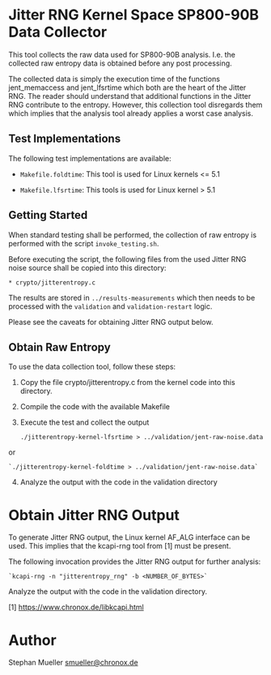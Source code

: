 # Jitter RNG Kernel Space SP800-90B Data Collector

This tool collects the raw data used for SP800-90B analysis. I.e. the collected
raw entropy data is obtained before any post processing.

The collected data is simply the execution time of the functions
jent_memaccess and jent_lfsrtime which both are the heart of the Jitter RNG.
The reader should understand that additional functions in the Jitter RNG
contribute to the entropy. However, this collection tool disregards them
which implies that the analysis tool already applies a worst case analysis.

## Test Implementations

The following test implementations are available:

- `Makefile.foldtime`: This tool is used for Linux kernels <= 5.1

- `Makefile.lfsrtime`: This tools is used for Linux kernel > 5.1

## Getting Started

When standard testing shall be performed, the collection of raw entropy is
performed with the script `invoke_testing.sh`.

Before executing the script, the following files from the used Jitter RNG
noise source shall be copied into this directory:

	* crypto/jitterentropy.c

The results are stored in `../results-measurements` which then needs to be
processed with the `validation` and `validation-restart` logic.

Please see the caveats for obtaining Jitter RNG output below.

## Obtain Raw Entropy

To use the data collection tool, follow these steps:

1. Copy the file crypto/jitterentropy.c from the kernel code into this
   directory.

2. Compile the code with the available Makefile

3. Execute the test and collect the output

	`./jitterentropy-kernel-lfsrtime > ../validation/jent-raw-noise.data`

or

	`./jitterentropy-kernel-foldtime > ../validation/jent-raw-noise.data`

4. Analyze the output with the code in the validation directory

# Obtain Jitter RNG Output

To generate Jitter RNG output, the Linux kernel AF_ALG interface can be used.
This implies that the kcapi-rng tool from [1] must be present.

The following invocation provides the Jitter RNG output for further analysis:

	`kcapi-rng -n "jitterentropy_rng" -b <NUMBER_OF_BYTES>`

Analyze the output with the code in the validation directory.

[1] https://www.chronox.de/libkcapi.html

# Author
Stephan Mueller <smueller@chronox.de>

